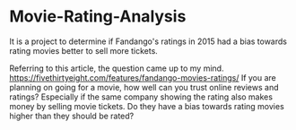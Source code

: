 # Movie-Rating-Analysis
It is a project to determine if Fandango's ratings in 2015 had a bias towards rating movies better to sell more tickets.

Referring to this article, the question came up to my mind. https://fivethirtyeight.com/features/fandango-movies-ratings/
If you are planning on going for a movie, how well can you trust online reviews and ratings? Especially if the same company showing the rating also makes money by selling movie tickets. Do they have a bias towards rating movies higher than they should be rated?

